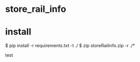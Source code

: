 # store_rail_info

# install
$ pip install -r requirements.txt  -t ./
$ zip storeRailinfo.zip -r ./*

test